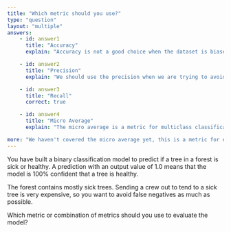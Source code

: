 ```yaml
---
title: "Which metric should you use?"
type: "question"
layout: "multiple"
answers:
    - id: answer1
      title: "Accuracy"
      explain: "Accuracy is not a good choice when the dataset is biased."

    - id: answer2
      title: "Precision"
      explain: "We should use the precision when we are trying to avoid false positives as much as possible."

    - id: answer3
      title: "Recall"
      correct: true

    - id: answer4
      title: "Micro Average"
      explain: "The micro average is a metric for multiclass classification models."

more: "We haven't covered the micro average yet, this is a metric for evaluating a multiclass classification model. You will learn about this metric in the next section of the training."
---
```


You have built a binary classification model to predict if a tree in a forest is sick or healthy. A prediction with an output value of 1.0 means that the model is 100% confident that a tree is healthy. 

The forest contains mostly sick trees. Sending a crew out to tend to a sick tree is very expensive, so you want to avoid false negatives as much as possible. 

Which metric or combination of metrics should you use to evaluate the model?
